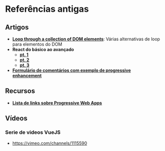 # Referências antigas

## Artigos

* [__Loop through a collection of DOM elements__](https://pawelgrzybek.com/loop-through-a-collection-of-dom-elements/): Várias alternativas de loop para elementos do DOM
* __React do básico ao avançado__
    * [__pt. 1__](https://braziljs.org/blog/react-do-basico-ao-avancado-parte-1/)
    * [__pt. 2__](https://braziljs.org/blog/react-do-basico-ao-avancado-parte2/)
    * [__pt. 3__](https://braziljs.org/blog/react-do-basico-ao-avancado-parte-3/)
* [__Formulário de comentários com exemplo de progressive enhancement__](https://justmarkup.com/log/2016/10/enhancing-a-comment-form/)

## Recursos

* [__Lista de links sobre Progressive Web Apps__](https://dev.opera.com/articles/pwa-resources/?utm_source=Smashing+Email+Newsletter&utm_campaign=13571f9d7d-EMAIL_CAMPAIGN_2016_11_29&utm_medium=email&utm_term=0_a1666656e0-13571f9d7d-261591622&mc_cid=13571f9d7d&mc_eid=5b627e54f7)

## Vídeos

### Serie de videos VueJS
- https://vimeo.com/channels/1115590
